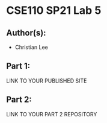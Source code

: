 # CSE110 SP21 Lab 5

## Author(s):
- Christian Lee

## Part 1:

LINK TO YOUR PUBLISHED SITE

## Part 2:

LINK TO YOUR PART 2 REPOSITORY